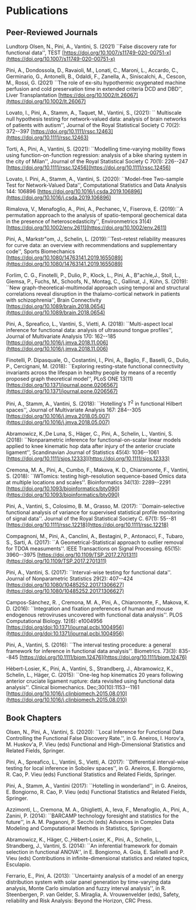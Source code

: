 # Publications

## Peer-Reviewed Journals

Lundtorp Olsen, N., Pini, A., Vantini, S. (2021) ``False discovery rate for functional data'', TEST [https://doi.org/10.1007/s11749-020-00751-x](https://doi.org/10.1007/s11749-020-00751-x)

Pini, A., Dondossola, D., Ravaioli, M., Lonati, C., Maroni, L., Accardo, C., Germinario, G., Antonelli, B., Odaldi, F., Zanella, A., Siniscalchi, A., Cescon, M., Rossi, G. (2021) ``The role of ex-situ hypothermic oxygenated machine perfusion and cold preservation time in extended criteria DCD and DBD'', Liver Transplantation [https://doi.org/10.1002/lt.26067](https://doi.org/10.1002/lt.26067)

Lovato, I.,  Pini, A., Stamm, A., Taquet, M., Vantini, S.,  (2021): `` Multiscale null hypothesis testing for network-valued data: analysis of brain networks of patients with autism'', Journal of the Royal Statistical Society C 70(2): 372--397 [https://doi.org/10.1111/rssc.12463](https://doi.org/10.1111/rssc.12463)


Torti, A., Pini, A., Vantini, S. (2021): ``Modelling time-varying mobility flows using function-on-function regression: analysis of a bike sharing system in the city of Milan'',  Journal of the Royal Statistical Society C 70(1): 226--247 [https://doi.org/10.1111/rssc.12456](https://doi.org/10.1111/rssc.12456)

Lovato, I. Pini, A., Stamm, A., Vantini, S. (2020): ``Model-free Two-sample Test for Network-Valued Data'', Computational Statistics and Data Analysis 144: 106896 [https://doi.org/10.1016/j.csda.2019.106896](https://doi.org/10.1016/j.csda.2019.106896)


Rimalova, V., Menafoglio, A., Pini, A., Pechanec, V., Fiserova, E. (2019):``A permutation approach to the analysis of spatio-temporal geochemical data in the presence of heteroscedasticity'', Environmetrics 31(4) [https://doi.org/10.1002/env.2611](https://doi.org/10.1002/env.2611)

Pini, A., Markstr\"om,  J.,  Schelin, L. (2019):``Test–retest reliability measures for curve data: an overview with recommendations and supplementary code'', Sports Biomechanics [https://doi.org/10.1080/14763141.2019.1655089](https://doi.org/10.1080/14763141.2019.1655089)


Forlim, C. G., Finotelli, P., Dulio, P., Klock, L., Pini, A., B\"achle,J.,  Stoll, L.,  Giemsa, P.,  Fuchs, M., Schoofs, N., Montag, C., Gallinat, J.,  Kühn, S. (2019):  ``New graph-theoretical-multimodal approach using temporal and structural correlations reveal disruption in the thalamo-cortical network in patients with schizophrenia'', Brain Connectivity [https://doi.org/10.1089/brain.2018.0654](https://doi.org/10.1089/brain.2018.0654)

Pini, A., Spreafico, L.,  Vantini, S., Vietti, A. (2018): ``Multi-aspect local inference for functional data: analysis of ultrasound tongue profiles'', Journal of Multivariate Analysis 170: 162--185 [https://doi.org/10.1016/j.jmva.2018.11.006](https://doi.org/10.1016/j.jmva.2018.11.006)

Finotelli, P. Dipasquale, O., Costantini, I.,  Pini, A.,  Baglio, F., Baselli, G.,  Dulio, P.,  Cercignani, M. (2018): ``Exploring resting-state functional connectivity invariants across the lifespan in healthy people by means of a recently proposed graph theoretical model'', PLoS ONE 13(11) [https://doi.org/10.1371/journal.pone.0206567](https://doi.org/10.1371/journal.pone.0206567)


Pini, A.,  Stamm, A., Vantini, S. (2018): ``Hotelling's $T^2$ in functional Hilbert spaces'', Journal of Multivariate Analysis 167: 284--305 [https://doi.org/10.1016/j.jmva.2018.05.007](https://doi.org/10.1016/j.jmva.2018.05.007)


Abramowicz, K.,De Luna, S.,  Häger, C.,  Pini, A.,  Schelin, L.,  Vantini, S. (2018): ``Nonparametric inference for functional-on-scalar linear models applied to knee kinematic hop data after injury of the anterior cruciate ligament'', Scandinavian Journal of Statistics 45(4): 1036--1061 [https://doi.org/10.1111/sjos.12333](https://doi.org/10.1111/sjos.12333)


Cremona, M. A.,  Pini, A., Cumbo, F., Makova, K. D., Chiaromonte, F., Vantini, S.	(2018): ``IWTomics: testing high-resolution sequence-based Omics data at multiple locations and scales''. Bioinformatics 34(13): 2289--2291 [https://doi.org/10.1093/bioinformatics/bty090](https://doi.org/10.1093/bioinformatics/bty090)

Pini, A.,   Vantini, S.,   Colosimo, B. M.,   Grasso, M. (2017): ``Domain-selective functional analysis of variance  for supervised statistical profile  monitoring of signal data''. Journal of the Royal Statistical Society C. 67(1): 55--81 [https://doi.org/10.1111/rssc.12218](https://doi.org/10.1111/rssc.12218)

Compagnoni, M., Pini,  A.,  Canclini, A.,  Bestagini, P., Antonacci,  F., Tubaro, S., Sarti, A. (2017): ``A Geometrical-Statistical approach to outlier removal for TDOA measuments''. IEEE Transactions on Signal Processing.  65(15): 3960--3975 [https://doi.org/10.1109/TSP.2017.2701311](https://doi.org/10.1109/TSP.2017.2701311)

Pini, A.,   Vantini, S. (2017): ``Interval-wise testing for functional data''. Journal of Nonparametric Statistics 29(2): 407--424 [https://doi.org/10.1080/10485252.2017.1306627](https://doi.org/10.1080/10485252.2017.1306627)


Campos-Sánchez, R. ,  Cremona, M.  A.,  Pini,  A.,  Chiaromonte, F., Makova, K.  D. (2016): ``Integration and fixation preferences of human and mouse endogenous retroviruses uncovered with functional data analysis''. PLOS Computational Biology. 12(6): e1004956 [https://doi.org/doi:10.1371/journal.pcbi.1004956](https://doi.org/doi:10.1371/journal.pcbi.1004956)

Pini, A.,   Vantini, S. (2016): ``The interval testing procedure: a general framework for inference in functional data analysis''. Biometrics. 73(3): 835--845 [https://doi.org/10.1111/biom.12476](https://doi.org/10.1111/biom.12476)

Hèbert-Losier, K.,  Pini,    A.,   Vantini, S.,   Strandberg,  J.,  Abramowicz,  K., Schelin, L.,    Häger, C. (2015): ``One-leg hop kinematics 20 years following anterior cruciate ligament rupture: data revisited using functional data analysis''. Clinical biomechanics. Dec;30(10):1153--1161 [https://doi.org/10.1016/j.clinbiomech.2015.08.010](https://doi.org/10.1016/j.clinbiomech.2015.08.010)

## Book Chapters

Olsen, N.,  Pini, A.,  Vantini, S. (2020): ``Local Inference for Functional Data Controlling the Functional False Discovery Rate.'', in G. Aneiros, I. Horov\'a, M. Huskov\'a, P. Vieu (eds) Functional and High-Dimensional Statistics and Related Fields, Springer.


Pini, A., Spreafico, L.,  Vantini, S., Vietti, A.  (2017): ``Differential interval-wise testing for local inference in Sobolev spaces'', in G. Aneiros, E. Bongiorno, R. Cao, P. Vieu (eds) Functional Statistics and Related Fields, Springer.

Pini, A., Stamm, A.,  Vantini (2017): ``Hotelling in wonderland'', in G. Aneiros, E. Bongiorno, R. Cao, P. Vieu (eds) Functional Statistics and Related Fields, Springer.


Azzimonti, L.,  Cremona,  M. A.,   Ghiglietti, A., Ieva,  F.,  Menafoglio, A.,  Pini, A., Zanini, P. (2014): ``BARCAMP technology foresight and statistics for the future'', in A.  M.  Paganoni, P.  Secchi (eds) Advances in Complex Data Modeling and Computational Methods in Statistics, Springer.

Abramowicz, K., Häger, C.,Hèbert-Losier, K.,  Pini, A., Schelin, L., Strandberg, J., Vantini, S. (2014): ``An inferential framework for domain selection in functional ANOVA'', in E.  Bongiorno, A.   Goia, E.  Salinelli and P.  Vieu (eds) Contributions in infinite-dimensional statistics and related topics, Esculapio.


Ferrario, E.,  Pini, A. (2013): ``Uncertainty analysis of a model of an energy distribution system with solar panel generation by time-varying data analysis, Monte Carlo simulation and fuzzy interval analysis'', in R. Steenbergen, P.  van Gelder, S.  Miraglia, A.   Vrouwenvelder (eds), Safety, reliability and Risk Analysis: Beyond the Horizon, CRC Press.
